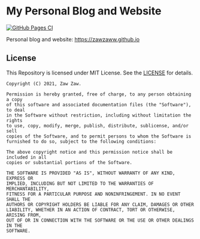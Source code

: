 # My Personal Blog and Website

[![GitHub Pages CI](https://github.com/zawzaww/zawzaww.github.io/actions/workflows/github-pages-ci.yml/badge.svg?branch=master)](https://github.com/zawzaww/zawzaww.github.io/actions/workflows/github-pages-ci.yml)

Personal blog and website: https://zawzaww.github.io

## License
This Repository is licensed under MIT License. See the [LICENSE](https://github.com/zawzaww/zawzaww.github.io/blob/master/LICENSE) for details.

```
Copyright (C) 2021, Zaw Zaw.

Permission is hereby granted, free of charge, to any person obtaining a copy
of this software and associated documentation files (the "Software"), to deal
in the Software without restriction, including without limitation the rights
to use, copy, modify, merge, publish, distribute, sublicense, and/or sell
copies of the Software, and to permit persons to whom the Software is
furnished to do so, subject to the following conditions:

The above copyright notice and this permission notice shall be included in all
copies or substantial portions of the Software.

THE SOFTWARE IS PROVIDED "AS IS", WITHOUT WARRANTY OF ANY KIND, EXPRESS OR
IMPLIED, INCLUDING BUT NOT LIMITED TO THE WARRANTIES OF MERCHANTABILITY,
FITNESS FOR A PARTICULAR PURPOSE AND NONINFRINGEMENT. IN NO EVENT SHALL THE
AUTHORS OR COPYRIGHT HOLDERS BE LIABLE FOR ANY CLAIM, DAMAGES OR OTHER
LIABILITY, WHETHER IN AN ACTION OF CONTRACT, TORT OR OTHERWISE, ARISING FROM,
OUT OF OR IN CONNECTION WITH THE SOFTWARE OR THE USE OR OTHER DEALINGS IN THE
SOFTWARE.
```
